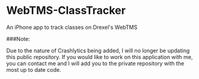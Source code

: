 WebTMS-ClassTracker
===================

An iPhone app to track classes on Drexel's WebTMS


###Note:

Due to the nature of Crashlytics being added, I will no longer be updating this public repository. If you would like to work on this application with me, you can contact me and I will add you to the private repository with the most up to date code.

